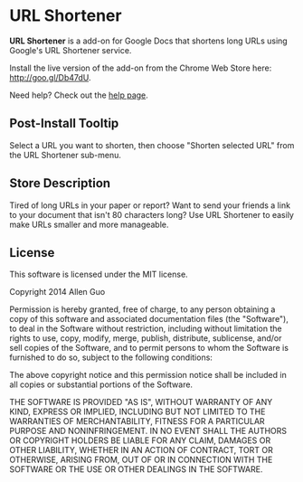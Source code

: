 URL Shortener
=============

**URL Shortener** is a add-on for Google Docs that shortens long URLs using Google's URL Shortener service.

Install the live version of the add-on from the Chrome Web Store here: http://goo.gl/Db47dU.

Need help? Check out the [help page](http://allenguo.us/projects/url-shortener/help.html).

Post-Install Tooltip
--------------------

Select a URL you want to shorten, then choose "Shorten selected URL" from the URL Shortener sub-menu.

Store Description
-----------------

Tired of long URLs in your paper or report? Want to send your friends a link to your document that isn't 80 characters long? Use URL Shortener to easily make URLs smaller and more manageable.

License
-------

This software is licensed under the MIT license.

Copyright 2014 Allen Guo

Permission is hereby granted, free of charge, to any person obtaining a copy
of this software and associated documentation files (the "Software"), to deal
in the Software without restriction, including without limitation the rights
to use, copy, modify, merge, publish, distribute, sublicense, and/or sell
copies of the Software, and to permit persons to whom the Software is
furnished to do so, subject to the following conditions:

The above copyright notice and this permission notice shall be included in
all copies or substantial portions of the Software.

THE SOFTWARE IS PROVIDED "AS IS", WITHOUT WARRANTY OF ANY KIND, EXPRESS OR
IMPLIED, INCLUDING BUT NOT LIMITED TO THE WARRANTIES OF MERCHANTABILITY,
FITNESS FOR A PARTICULAR PURPOSE AND NONINFRINGEMENT. IN NO EVENT SHALL THE
AUTHORS OR COPYRIGHT HOLDERS BE LIABLE FOR ANY CLAIM, DAMAGES OR OTHER
LIABILITY, WHETHER IN AN ACTION OF CONTRACT, TORT OR OTHERWISE, ARISING FROM,
OUT OF OR IN CONNECTION WITH THE SOFTWARE OR THE USE OR OTHER DEALINGS IN
THE SOFTWARE.

